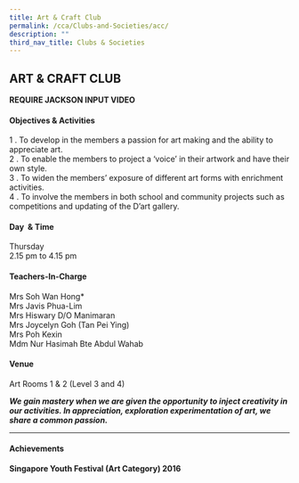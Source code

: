 ```yaml
---
title: Art & Craft Club
permalink: /cca/Clubs-and-Societies/acc/
description: ""
third_nav_title: Clubs & Societies
---
```

## ART & CRAFT CLUB

**REQUIRE JACKSON INPUT VIDEO**

#### Objectives & Activities

1 \.  To develop in the members a passion for art making and the ability to appreciate art.<br>2 \.  To enable the members to project a ‘voice’ in their artwork and have their own style.<br>
3 \.  To widen the members’ exposure of different art forms with enrichment activities.<br>
4 \.  To involve the members in both school and community projects such as competitions and updating of the D’art gallery.

#### Day  & Time

Thursday<br>
2.15 pm to 4.15 pm

#### Teachers-In-Charge

Mrs Soh Wan Hong\*<br>
Mrs Javis Phua-Lim  <br>
Mrs Hiswary D/O Manimaran  <br>
Mrs Joycelyn Goh (Tan Pei Ying)<br>
Mrs Poh Kexin<br>
Mdm Nur Hasimah Bte Abdul Wahab

#### Venue

Art Rooms 1 & 2 (Level 3 and 4)



**_We gain mastery when we are given the opportunity to inject creativity in our activities. In appreciation, exploration experimentation of art, we share a common passion._**

--- 

#### Achievements

**Singapore Youth Festival (Art Category) 2016**